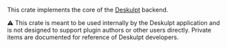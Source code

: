This crate implements the core of the [Deskulpt](https://csci-shu-410-se-project.github.io/) backend.

⚠️ This crate is meant to be used internally by the Deskulpt application and is not designed to support plugin authors or other users directly. Private items are documented for reference of Deskulpt developers.
